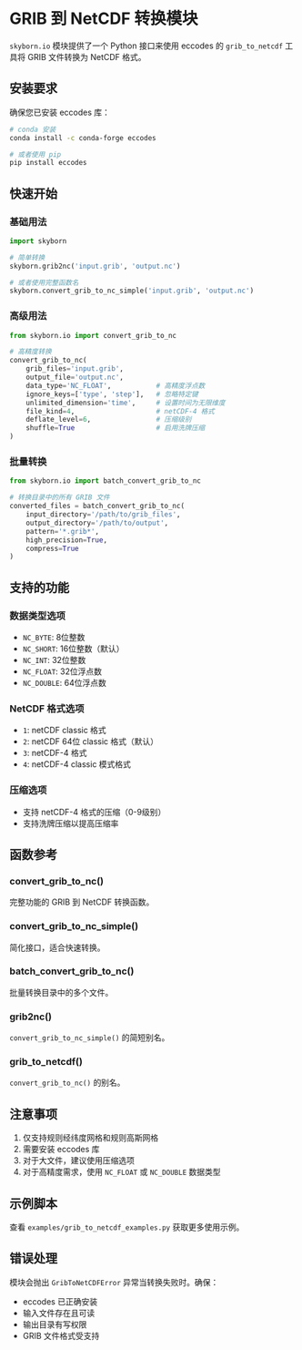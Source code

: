 # GRIB 到 NetCDF 转换模块

`skyborn.io` 模块提供了一个 Python 接口来使用 eccodes 的 `grib_to_netcdf` 工具将 GRIB 文件转换为 NetCDF 格式。

## 安装要求

确保您已安装 eccodes 库：

```bash
# conda 安装
conda install -c conda-forge eccodes

# 或者使用 pip
pip install eccodes
```

## 快速开始

### 基础用法

```python
import skyborn

# 简单转换
skyborn.grib2nc('input.grib', 'output.nc')

# 或者使用完整函数名
skyborn.convert_grib_to_nc_simple('input.grib', 'output.nc')
```

### 高级用法

```python
from skyborn.io import convert_grib_to_nc

# 高精度转换
convert_grib_to_nc(
    grib_files='input.grib',
    output_file='output.nc',
    data_type='NC_FLOAT',           # 高精度浮点数
    ignore_keys=['type', 'step'],   # 忽略特定键
    unlimited_dimension='time',     # 设置时间为无限维度
    file_kind=4,                    # netCDF-4 格式
    deflate_level=6,                # 压缩级别
    shuffle=True                    # 启用洗牌压缩
)
```

### 批量转换

```python
from skyborn.io import batch_convert_grib_to_nc

# 转换目录中的所有 GRIB 文件
converted_files = batch_convert_grib_to_nc(
    input_directory='/path/to/grib_files',
    output_directory='/path/to/output',
    pattern='*.grib*',
    high_precision=True,
    compress=True
)
```

## 支持的功能

### 数据类型选项
- `NC_BYTE`: 8位整数
- `NC_SHORT`: 16位整数（默认）
- `NC_INT`: 32位整数
- `NC_FLOAT`: 32位浮点数
- `NC_DOUBLE`: 64位浮点数

### NetCDF 格式选项
- `1`: netCDF classic 格式
- `2`: netCDF 64位 classic 格式（默认）
- `3`: netCDF-4 格式
- `4`: netCDF-4 classic 模式格式

### 压缩选项
- 支持 netCDF-4 格式的压缩（0-9级别）
- 支持洗牌压缩以提高压缩率

## 函数参考

### convert_grib_to_nc()
完整功能的 GRIB 到 NetCDF 转换函数。

### convert_grib_to_nc_simple()
简化接口，适合快速转换。

### batch_convert_grib_to_nc()
批量转换目录中的多个文件。

### grib2nc()
`convert_grib_to_nc_simple()` 的简短别名。

### grib_to_netcdf()
`convert_grib_to_nc()` 的别名。

## 注意事项

1. 仅支持规则经纬度网格和规则高斯网格
2. 需要安装 eccodes 库
3. 对于大文件，建议使用压缩选项
4. 对于高精度需求，使用 `NC_FLOAT` 或 `NC_DOUBLE` 数据类型

## 示例脚本

查看 `examples/grib_to_netcdf_examples.py` 获取更多使用示例。

## 错误处理

模块会抛出 `GribToNetCDFError` 异常当转换失败时。确保：
- eccodes 已正确安装
- 输入文件存在且可读
- 输出目录有写权限
- GRIB 文件格式受支持
